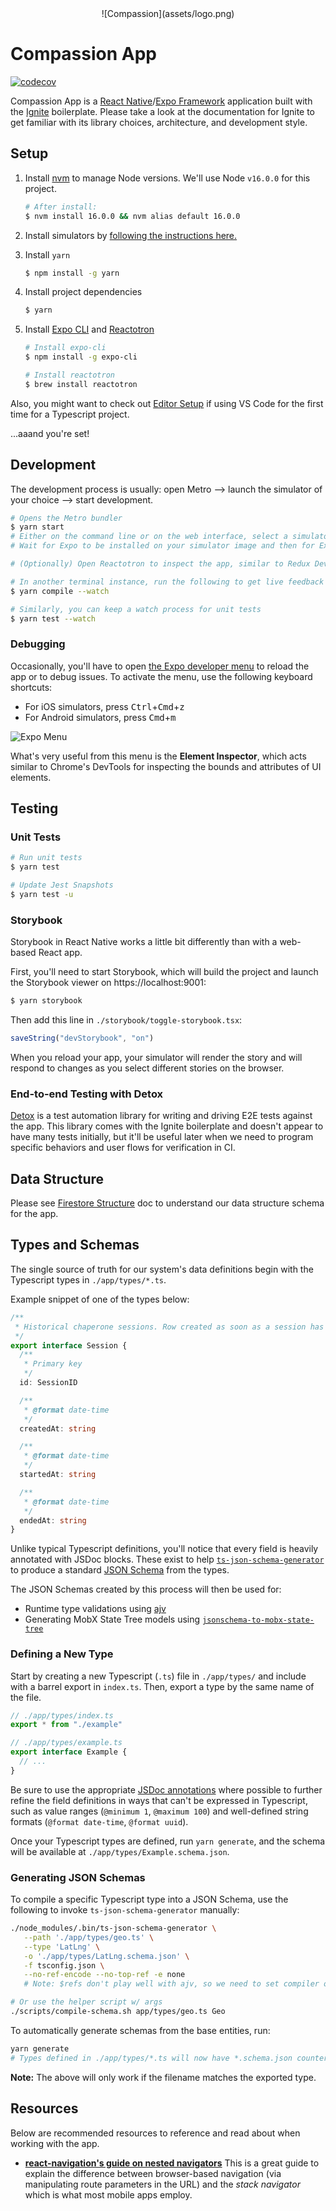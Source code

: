<div style="text-align:center">
  ![Compassion](assets/logo.png)
</div>

# Compassion App

[![codecov](https://codecov.io/gl/compassion-in-oakland/compassionapp/branch/\x6d6173746572/graph/badge.svg?token=FAM6KCQFV8)](https://codecov.io/gl/compassion-in-oakland/compassionapp)

Compassion App is a [React Native](https://reactnative.dev/)/[Expo Framework](https://docs.expo.io/) application built with the [Ignite](https://github.com/infinitered/ignite) boilerplate. Please take a look at the documentation for Ignite to get familiar with its library choices, architecture, and development style.

## Setup

1. Install [nvm](https://github.com/nvm-sh/nvm) to manage Node versions. We'll use Node `v16.0.0` for this project.

   ```bash
   # After install:
   $ nvm install 16.0.0 && nvm alias default 16.0.0
   ```

1. Install simulators by [following the instructions here.](docs/simulator-setup.md)

1. Install `yarn`

   ```bash
   $ npm install -g yarn
   ```

1. Install project dependencies

   ```bash
   $ yarn
   ```

1. Install [Expo CLI](https://docs.expo.io/workflow/expo-cli/) and [Reactotron](https://github.com/infinitered/reactotron)

   ```bash
   # Install expo-cli
   $ npm install -g expo-cli

   # Install reactotron
   $ brew install reactotron
   ```

Also, you might want to check out [Editor Setup](docs/editor-setup.md) if using VS Code for the first time for a Typescript project.

...aaand you're set!

## Development

The development process is usually: open Metro --> launch the simulator of your choice --> start development.

```bash
# Opens the Metro bundler
$ yarn start
# Either on the command line or on the web interface, select a simulator (iOS or Android) to connect to.
# Wait for Expo to be installed on your simulator image and then for Expo to build and publish the bundle to the virtual device

# (Optionally) Open Reactotron to inspect the app, similar to Redux Dev Tools

# In another terminal instance, run the following to get live feedback about Typescript errors
$ yarn compile --watch

# Similarly, you can keep a watch process for unit tests
$ yarn test --watch
```

### Debugging

Occasionally, you'll have to open [the Expo developer menu](https://docs.expo.io/workflow/development-mode/#showing-the-developer-menu) to reload the app or to debug issues. To activate the menu, use the following keyboard shortcuts:

- For iOS simulators, press <kbd>Ctrl</kbd>+<kbd>Cmd</kbd>+<kbd>z</kbd>
- For Android simulators, press <kbd>Cmd</kbd>+<kbd>m</kbd>

![Expo Menu](docs/expo-menu.png)

What's very useful from this menu is the **Element Inspector**, which acts similar to Chrome's DevTools for inspecting the bounds and attributes of UI elements.

## Testing

### Unit Tests

```bash
# Run unit tests
$ yarn test

# Update Jest Snapshots
$ yarn test -u
```

### Storybook

Storybook in React Native works a little bit differently than with a web-based React app.

First, you'll need to start Storybook, which will build the project and launch the Storybook viewer on https://localhost:9001:

```bash
$ yarn storybook
```

Then add this line in `./storybook/toggle-storybook.tsx`:

```ts
saveString("devStorybook", "on")
```

When you reload your app, your simulator will render the story and will respond to changes as you select different stories on the browser.

### End-to-end Testing with Detox

[Detox](https://github.com/wix/Detox) is a test automation library for writing and driving E2E tests against the app. This library comes with the Ignite boilerplate and doesn't appear to have many tests initially, but it'll be useful later when we need to program specific behaviors and user flows for verification in CI.

## Data Structure

Please see [Firestore Structure](docs/firebase-schema.md) doc to understand our data structure schema for the app.

## Types and Schemas

The single source of truth for our system's data definitions begin with the Typescript types in `./app/types/*.ts`.

Example snippet of one of the types below:

```ts
/**
 * Historical chaperone sessions. Row created as soon as a session has been started
 */
export interface Session {
  /**
   * Primary key
   */
  id: SessionID

  /**
   * @format date-time
   */
  createdAt: string

  /**
   * @format date-time
   */
  startedAt: string

  /**
   * @format date-time
   */
  endedAt: string
}
```

Unlike typical Typescript definitions, you'll notice that every field is heavily annotated with JSDoc blocks. These exist to help [`ts-json-schema-generator`](https://github.com/vega/ts-json-schema-generator) to produce a standard [JSON Schema](https://json-schema.org/) from the types.

The JSON Schemas created by this process will then be used for:

- Runtime type validations using [ajv](https://ajv.js.org/)
- Generating MobX State Tree models using [`jsonschema-to-mobx-state-tree`](https://github.com/ralusek/jsonschema-to-mobx-state-tree)

### Defining a New Type

Start by creating a new Typescript (`.ts`) file in `./app/types/` and include with a barrel export in `index.ts`. Then, export a type by the same name of the file.

```ts
// ./app/types/index.ts
export * from "./example"

// ./app/types/example.ts
export interface Example {
  // ...
}
```

Be sure to use the appropriate [JSDoc annotations](https://github.com/YousefED/typescript-json-schema#annotations) where possible to further refine the field definitions in ways that can't be expressed in Typescript, such as value ranges (`@minimum 1`, `@maximum 100`) and well-defined string formats (`@format date-time`, `@format uuid`).

Once your Typescript types are defined, run `yarn generate`, and the schema will be available at `./app/types/Example.schema.json`.

### Generating JSON Schemas

To compile a specific Typescript type into a JSON Schema, use the following to invoke `ts-json-schema-generator` manually:

```bash
./node_modules/.bin/ts-json-schema-generator \
   --path './app/types/geo.ts' \
   --type 'LatLng' \
   -o './app/types/LatLng.schema.json' \
   -f tsconfig.json \
   --no-ref-encode --no-top-ref -e none
   # Note: $refs don't play well with ajv, so we need to set compiler options to avoid this at all costs

# Or use the helper script w/ args
./scripts/compile-schema.sh app/types/geo.ts Geo
```

To automatically generate schemas from the base entities, run:

```bash
yarn generate
# Types defined in ./app/types/*.ts will now have *.schema.json counterparts
```

**Note:** The above will only work if the filename matches the exported type.

## Resources

Below are recommended resources to reference and read about when working with the app.

- **[react-navigation's guide on nested navigators](https://reactnavigation.org/docs/nesting-navigators/)**
  This is a great guide to explain the difference between browser-based navigation (via manipulating route parameters in the URL) and the _stack navigator_ which is what most mobile apps employ.
